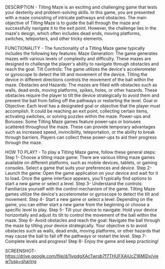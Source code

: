 DESCRIPTION - Tilting Maze is an exciting and challenging game that tests your dexterity and problem-solving skills. In this game, you are presented with a maze consisting of intricate pathways and obstacles.
The main objective of Tilting Maze is to guide the ball through the maze and successfully navigate it to the exit point. However, the challenge lies in the maze's design, which often includes dead ends, moving platforms, switches, teleporters, and other tricky elements.

FUNCTIONALITY -
The functionality of a Tilting Maze game typically includes the following key features:
Maze Generation: The game generates mazes with various levels of complexity and difficulty. These mazes are designed to challenge the player's ability to navigate through obstacles and reach the goal.
Tilt Controls: The game utilizes the device's accelerometer or gyroscope to detect the tilt and movement of the device. Tilting the device in different directions controls the movement of the ball within the maze.
Obstacles and Hazards: The mazes are filled with obstacles such as walls, dead ends, moving platforms, spikes, holes, or other hazards. These obstacles require the player to tilt the device strategically to avoid them and prevent the ball from falling off the pathways or restarting the level.
Goal or Objective: Each level has a designated goal or objective that the player must accomplish. It could be reaching an exit point, collecting certain items, activating switches, or solving puzzles within the maze.
Power-ups and Bonuses: Some Tilting Maze games feature power-ups or bonuses scattered throughout the maze. These can provide temporary advantages such as increased speed, invincibility, teleportation, or the ability to break through barriers. Players can collect these power-ups to aid their progress through the maze.

HOW TO PLAY? -
To play a Tilting Maze game, follow these general steps:
Step 1- Choose a tilting maze game: There are various tilting maze games available on different platforms, such as mobile devices, tablets, or gaming consoles. Select a game that suits your preferences and device.
Step 2- Launch the game: Open the game application on your device and wait for it to load. Once the game interface appears, you'll typically find options to start a new game or select a level.
Step 3- Understand the controls: Familiarize yourself with the control mechanism of the game. Tilting Maze games utilize the device's accelerometer or gyroscope to detect the tilt and movement.
Step 4- Start a new game or select a level: Depending on the game, you can either start a new game from the beginning or choose a specific level to play.
Step 5- Tilt your device to navigate: Hold your device horizontally and adjust its tilt to control the movement of the ball within the maze.
Step 6- Avoid obstacles and reach the goal: Navigate the ball through the maze by tilting your device strategically. Your objective is to avoid obstacles such as walls, dead ends, moving platforms, or other hazards that may cause the ball to fall off the pathways or restart the level.
Step 7- Complete levels and progress!
Step 8- Enjoy the game and keep practicing!

SCREENSHOT- https://drive.google.com/file/d/1jvpdgXAcTwrsb7f7THUFXAiUcZ16MIDy/view?usp=sharing
